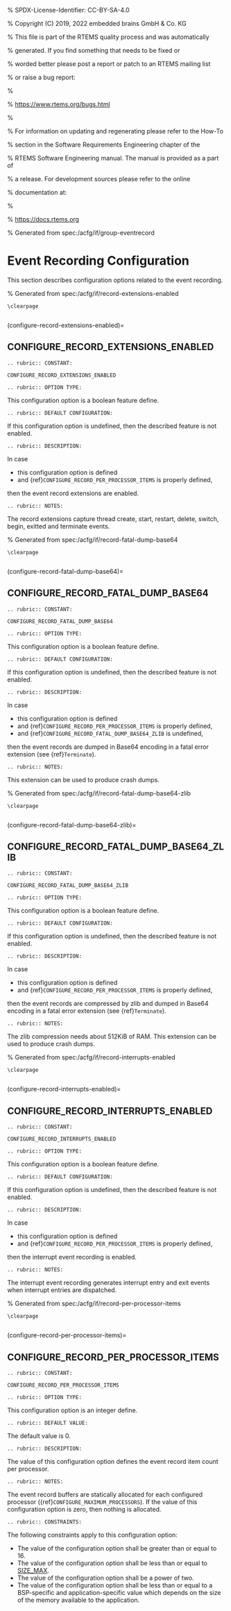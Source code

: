 % SPDX-License-Identifier: CC-BY-SA-4.0

% Copyright (C) 2019, 2022 embedded brains GmbH & Co. KG

% This file is part of the RTEMS quality process and was automatically

% generated.  If you find something that needs to be fixed or

% worded better please post a report or patch to an RTEMS mailing list

% or raise a bug report:

%

% https://www.rtems.org/bugs.html

%

% For information on updating and regenerating please refer to the How-To

% section in the Software Requirements Engineering chapter of the

% RTEMS Software Engineering manual.  The manual is provided as a part of

% a release.  For development sources please refer to the online

% documentation at:

%

% https://docs.rtems.org

% Generated from spec:/acfg/if/group-eventrecord

# Event Recording Configuration

This section describes configuration options related to the event recording.

% Generated from spec:/acfg/if/record-extensions-enabled

```{raw} latex
\clearpage
```

```{index} CONFIGURE_RECORD_EXTENSIONS_ENABLED
```

(configure-record-extensions-enabled)=

## CONFIGURE_RECORD_EXTENSIONS_ENABLED

```{eval-rst}
.. rubric:: CONSTANT:
```

`CONFIGURE_RECORD_EXTENSIONS_ENABLED`

```{eval-rst}
.. rubric:: OPTION TYPE:
```

This configuration option is a boolean feature define.

```{eval-rst}
.. rubric:: DEFAULT CONFIGURATION:
```

If this configuration option is undefined, then the described feature is not
enabled.

```{eval-rst}
.. rubric:: DESCRIPTION:
```

In case

- this configuration option is defined
- and {ref}`CONFIGURE_RECORD_PER_PROCESSOR_ITEMS` is properly defined,

then the event record extensions are enabled.

```{eval-rst}
.. rubric:: NOTES:
```

The record extensions capture thread create, start, restart, delete, switch,
begin, exitted and terminate events.

% Generated from spec:/acfg/if/record-fatal-dump-base64

```{raw} latex
\clearpage
```

```{index} CONFIGURE_RECORD_FATAL_DUMP_BASE64
```

(configure-record-fatal-dump-base64)=

## CONFIGURE_RECORD_FATAL_DUMP_BASE64

```{eval-rst}
.. rubric:: CONSTANT:
```

`CONFIGURE_RECORD_FATAL_DUMP_BASE64`

```{eval-rst}
.. rubric:: OPTION TYPE:
```

This configuration option is a boolean feature define.

```{eval-rst}
.. rubric:: DEFAULT CONFIGURATION:
```

If this configuration option is undefined, then the described feature is not
enabled.

```{eval-rst}
.. rubric:: DESCRIPTION:
```

In case

- this configuration option is defined
- and {ref}`CONFIGURE_RECORD_PER_PROCESSOR_ITEMS` is properly defined,
- and {ref}`CONFIGURE_RECORD_FATAL_DUMP_BASE64_ZLIB` is undefined,

then the event records are dumped in Base64 encoding in a fatal error
extension (see {ref}`Terminate`).

```{eval-rst}
.. rubric:: NOTES:
```

This extension can be used to produce crash dumps.

% Generated from spec:/acfg/if/record-fatal-dump-base64-zlib

```{raw} latex
\clearpage
```

```{index} CONFIGURE_RECORD_FATAL_DUMP_BASE64_ZLIB
```

(configure-record-fatal-dump-base64-zlib)=

## CONFIGURE_RECORD_FATAL_DUMP_BASE64_ZLIB

```{eval-rst}
.. rubric:: CONSTANT:
```

`CONFIGURE_RECORD_FATAL_DUMP_BASE64_ZLIB`

```{eval-rst}
.. rubric:: OPTION TYPE:
```

This configuration option is a boolean feature define.

```{eval-rst}
.. rubric:: DEFAULT CONFIGURATION:
```

If this configuration option is undefined, then the described feature is not
enabled.

```{eval-rst}
.. rubric:: DESCRIPTION:
```

In case

- this configuration option is defined
- and {ref}`CONFIGURE_RECORD_PER_PROCESSOR_ITEMS` is properly defined,

then the event records are compressed by zlib and dumped in Base64 encoding
in a fatal error extension (see {ref}`Terminate`).

```{eval-rst}
.. rubric:: NOTES:
```

The zlib compression needs about 512KiB of RAM. This extension can be used
to produce crash dumps.

% Generated from spec:/acfg/if/record-interrupts-enabled

```{raw} latex
\clearpage
```

```{index} CONFIGURE_RECORD_INTERRUPTS_ENABLED
```

(configure-record-interrupts-enabled)=

## CONFIGURE_RECORD_INTERRUPTS_ENABLED

```{eval-rst}
.. rubric:: CONSTANT:
```

`CONFIGURE_RECORD_INTERRUPTS_ENABLED`

```{eval-rst}
.. rubric:: OPTION TYPE:
```

This configuration option is a boolean feature define.

```{eval-rst}
.. rubric:: DEFAULT CONFIGURATION:
```

If this configuration option is undefined, then the described feature is not
enabled.

```{eval-rst}
.. rubric:: DESCRIPTION:
```

In case

- this configuration option is defined
- and {ref}`CONFIGURE_RECORD_PER_PROCESSOR_ITEMS` is properly defined,

then the interrupt event recording is enabled.

```{eval-rst}
.. rubric:: NOTES:
```

The interrupt event recording generates interrupt entry and exit events when
interrupt entries are dispatched.

% Generated from spec:/acfg/if/record-per-processor-items

```{raw} latex
\clearpage
```

```{index} CONFIGURE_RECORD_PER_PROCESSOR_ITEMS
```

(configure-record-per-processor-items)=

## CONFIGURE_RECORD_PER_PROCESSOR_ITEMS

```{eval-rst}
.. rubric:: CONSTANT:
```

`CONFIGURE_RECORD_PER_PROCESSOR_ITEMS`

```{eval-rst}
.. rubric:: OPTION TYPE:
```

This configuration option is an integer define.

```{eval-rst}
.. rubric:: DEFAULT VALUE:
```

The default value is 0.

```{eval-rst}
.. rubric:: DESCRIPTION:
```

The value of this configuration option defines the event record item count
per processor.

```{eval-rst}
.. rubric:: NOTES:
```

The event record buffers are statically allocated for each configured
processor ({ref}`CONFIGURE_MAXIMUM_PROCESSORS`). If the value of this
configuration option is zero, then nothing is allocated.

```{eval-rst}
.. rubric:: CONSTRAINTS:
```

The following constraints apply to this configuration option:

- The value of the configuration option shall be greater than or equal to 16.
- The value of the configuration option shall be less than or equal to
  [SIZE_MAX](https://en.cppreference.com/w/c/types/limits).
- The value of the configuration option shall be a power of two.
- The value of the configuration option shall be less than or equal to a
  BSP-specific and application-specific value which depends on the size of the
  memory available to the application.
